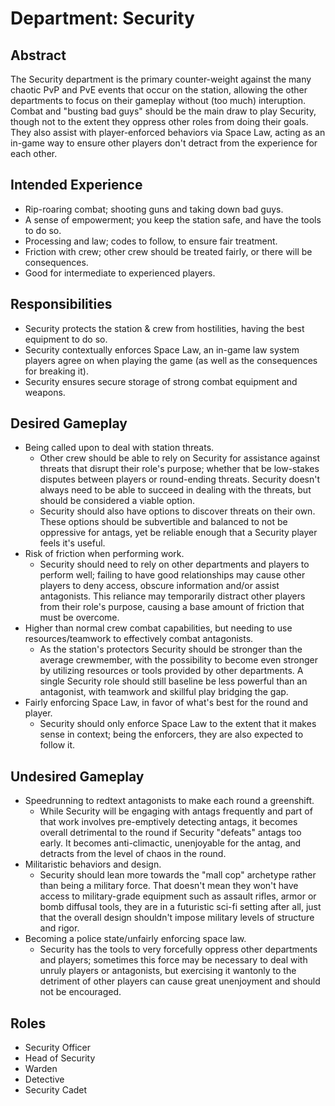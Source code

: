 # Department: Security

## Abstract
The Security department is the primary counter-weight against the many chaotic PvP and PvE events that occur on the station, allowing the other departments to focus on their gameplay without (too much) interuption. Combat and "busting bad guys" should be the main draw to play Security, though not to the extent they oppress other roles from doing their goals. They also assist with player-enforced behaviors via Space Law, acting as an in-game way to ensure other players don't detract from the experience for each other.

## Intended Experience
- Rip-roaring combat; shooting guns and taking down bad guys.
- A sense of empowerment; you keep the station safe, and have the tools to do so.
- Processing and law; codes to follow, to ensure fair treatment.
- Friction with crew; other crew should be treated fairly, or there will be consequences.
- Good for intermediate to experienced players.

## Responsibilities
- Security protects the station & crew from hostilities, having the best equipment to do so.
- Security contextually enforces Space Law, an in-game law system players agree on when playing the game (as well as the consequences for breaking it).
- Security ensures secure storage of strong combat equipment and weapons.

## Desired Gameplay
- Being called upon to deal with station threats.
  - Other crew should be able to rely on Security for assistance against threats that disrupt their role's purpose; whether that be low-stakes disputes between players or round-ending threats. Security doesn't always need to be able to succeed in dealing with the threats, but should be considered a viable option. 
  - Security should also have options to discover threats on their own. These options should be subvertible and balanced to not be oppressive for antags, yet be reliable enough that a Security player feels it's useful.
- Risk of friction when performing work.
  - Security should need to rely on other departments and players to perform well; failing to have good relationships may cause other players to deny access, obscure information and/or assist antagonists. This reliance may temporarily distract other players from their role's purpose, causing a base amount of friction that must be overcome. 
- Higher than normal crew combat capabilities, but needing to use resources/teamwork to effectively combat antagonists.
  - As the station's protectors Security should be stronger than the average crewmember, with the possibility to become even stronger by utilizing resources or tools provided by other departments. A single Security role should still baseline be less powerful than an antagonist, with teamwork and skillful play bridging the gap.
- Fairly enforcing Space Law, in favor of what's best for the round and player.
  - Security should only enforce Space Law to the extent that it makes sense in context; being the enforcers, they are also expected to follow it. 

## Undesired Gameplay
- Speedrunning to redtext antagonists to make each round a greenshift.
  - While Security will be engaging with antags frequently and part of that work involves pre-emptively detecting antags, it becomes overall detrimental to the round if Security "defeats" antags too early. It becomes anti-climactic, unenjoyable for the antag, and detracts from the level of chaos in the round.
- Militaristic behaviors and design.
  - Security should lean more towards the "mall cop" archetype rather than being a military force. That doesn't mean they won't have access to military-grade equipment such as assault rifles, armor or bomb diffusal tools, they are in a futuristic sci-fi setting after all, just that the overall design shouldn't impose military levels of structure and rigor. 
- Becoming a police state/unfairly enforcing space law. 
  - Security has the tools to very forcefully oppress other departments and players; sometimes this force may be necessary to deal with unruly players or antagonists, but exercising it wantonly to the detriment of other players can cause great unenjoyment and should not be encouraged.

## Roles
- Security Officer
- Head of Security
- Warden
- Detective
- Security Cadet
